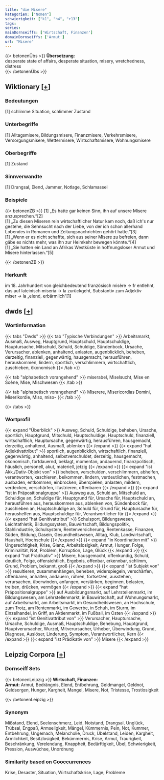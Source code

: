 ```yaml
---
title: "die Misere"
kategorien: ["Nomen"]
schwierigkeit: ["k1", "h4", "r13"]
tags:
series:
mainDornseiffs: ['Wirtschaft, Finanzen']
domainDornseiffs: ['Armut']
url: "Misere"
---
```


{{< betonenÜbs >}}
**Übersetzung:**  
desperate state of affairs, desperate situation, misery, wretchedness, distress  
{{< /betonenÜbs >}}

## Wiktionary [[+](https://de.wiktionary.org/wiki/Misere)]

### Bedeutungen
[1] schlimme Situation, schlimmer Zustand  

### Unterbegriffe
[1] Alltagsmisere, Bildungsmisere, Finanzmisere, Verkehrsmisere, Versorgungsmisere, Wettermisere, Wirtschaftsmisere, Wohnungsmisere  

### Oberbegriffe
[1] Zustand  

### Sinnverwandte
[1] Drangsal, Elend, Jammer, Notlage, Schlamassel  

### Beispiele
{{< betonenZB >}}
[1] „Es hatte gar keinen Sinn, ihn auf unsere Misere anzusprechen.“[2]  
[1] „Zu diesen Miseren rein wirtschaftlicher Natur kam noch, daß ich's nur gestehe, die Sehnsucht nach der Liebe, von der ich schon allerhand Lobendes in Romanen und Zeitungsnachrichten gehört hatte.“[3]  
[1] „Wenn er es nicht schaffte, sich aus seiner Misere zu befreien, dann gäbe es nichts mehr, was ihn zur Heimkehr bewegen könnte.“[4]  
[1] „Sie hatten ein Land an Afrikas Westküste in hoffnungsloser Armut und Misere hinterlassen.“[5]  

{{< /betonenZB >}}
### Herkunft
im 18. Jahrhundert von gleichbedeutend französisch misère → fr entlehnt, das auf lateinisch miseria → la zurückgeht, Substantiv zum Adjektiv miser → la „elend, erbärmlich“[1]  



## dwds [[+](https://www.dwds.de/wb/Misere)]

### Wortinformation
{{< tabs "Dwds" >}}
{{< tab "Typische Verbindungen" >}}
Arbeitsmarkt, Ausmaß, Ausweg, Hauptgrund, Hauptschuld, Hauptschuldige, Hauptursache, Mitschuld, Schuld, Schuldige, Sündenbock, Ursache, Verursacher, ablenken, anhaltend, anlasten, augenblicklich, beheben, derzeitig, finanziell, gegenwärtig, hausgemacht, herausführen, herauskommen, lindern, sportlich, verschlimmern, wirtschaftlich, zuschieben, ökonomisch
{{< /tab >}}

{{< tab "alphabetisch vorangehend" >}}
miserabel, Miselsucht, Mise en Scène, Mise, Mischwesen
{{< /tab >}}

{{< tab "alphabetisch vorangehend" >}}
Miserere, Misericordias Domini, Miserikordie, Miso, miso-
{{< /tab >}}

{{< /tabs >}}

### Wortprofil
{{< expand "Überblick" >}} Ausweg, Schuld, Schuldige, beheben, Ursache, sportlich, Hauptgrund, Mitschuld, Hauptschuldige, Hauptschuld, finanziell, wirtschaftlich, Hauptursache, gegenwärtig, herausführen, hausgemacht, derzeitig, anhaltend, Ausmaß, ablenken {{< /expand >}}
{{< expand "hat Adjektivattribut" >}} sportlich, augenblicklich, wirtschaftlich, finanziell, gegenwärtig, anhaltend, selbstverschuldet, derzeitig, hausgemacht, ökonomisch, fortdauernd, beklagt, momentan, andauernd, finanzpolitisch, häuslich, personell, akut, materiell, jetzig {{< /expand >}}
{{< expand "ist Akk./Dativ-Objekt von" >}} beheben, verschulden, verschlimmern, abhelfen, verantworten, kaschieren, beikommen, lindern, verdeutlichen, festmachen, ausbaden, entkommen, einbrocken, überspielen, anlasten, mildern, verdecken, verschärfen, illustrieren, offenbaren {{< /expand >}}
{{< expand "ist in Präpositionalgruppe" >}} Ausweg aus, Schuld an, Mitschuld an, Schuldige an, Schuldige für, Hauptgrund für, Ursache für, Hauptschuld an, herausführen aus, herauskommen aus, ablenken von, Sündenbock für, zuschieben an, Hauptschuldige an, Schuld für, Grund für, Hauptursache für, heraushelfen aus, Hauptschuldige für, Verantwortlicher für {{< /expand >}}
{{< expand "hat Genitivattribut" >}} Schulsport, Bildungswesen, Leichtathletik, Bildungssystem, Bauwirtschaft, Bildungspolitik, Stahlindustrie, Schulsystem, Rentenversicherung, Rentenkasse, Finanzen, Süden, Bildung, Dasein, Gesundheitswesen, Alltag, Klub, Landwirtschaft, Haushalt, Hochschule {{< /expand >}}
{{< expand "in Koordination mit" >}} Ungerechtigkeit, Krise, Glanz, Arbeitslosigkeit, Armut, Hunger, Folge, Kriminalität, Not, Problem, Korruption, Lage, Glück {{< /expand >}}
{{< expand "hat Prädikativ" >}} Misere, hausgemacht, offenkundig, Schuld, deutlich, Folge, offensichtlich, Ergebnis, offenbar, erkennbar, schlimm, Grund, Problem, bekannt, groß {{< /expand >}}
{{< expand "ist Subjekt von" >}} resultieren, zusammenhängen, beheben, widerspiegeln, verschärfen, offenbaren, anhalten, andauern, rühren, fortsetzen, ausstehen, verursachen, überwinden, anfangen, verstärken, beginnen, belasten, treiben, drücken, vermögen {{< /expand >}}
{{< expand "hat Präpositionalgruppe" >}} auf Ausbildungsmarkt, auf Lehrstellenmarkt, im Bildungswesen, am Lehrstellenmarkt, in Bauwirtschaft, auf Wohnungsmarkt, auf Arbeitsmarkt, am Arbeitsmarkt, im Gesundheitswesen, an Hochschule, zum Trotz, am Rentenmarkt, im Gewerbe, in Schuh, im Sturm, im Einzelhandel, in Griff, an Aktienmarkt, im Fußball, im Osten {{< /expand >}}
{{< expand "ist Genitivattribut von" >}} Verursacher, Hauptursache, Ursache, Schuldige, Ausmaß, Hauptschuldige, Behebung, Hauptgrund, Hauptverursacher, Wurzel, Mitverursacher, Urheber, Überwindung, Grund, Diagnose, Auslöser, Linderung, Symptom, Verantwortlicher, Kern {{< /expand >}}
{{< expand "ist Prädikativ von" >}} Misere {{< /expand >}}

## Leipzig Corpora [[+](https://corpora.uni-leipzig.de/en/res?word=Misere&corpusId=deu_newscrawl-public_2018)]

### Dornseiff Sets
{{< betonenLeipzig >}}
**Wirtschaft, Finanzen:**  
**Armut:** Armut, Bedrängnis, Elend, Entbehrung, Geldmangel, Geldnot, Geldsorgen, Hunger, Kargheit, Mangel, Misere, Not, Tristesse, Trostlosigkeit  

{{< /betonenLeipzig >}}

### Synonym
Mißstand, Elend, Seelenschmerz, Leid, Notstand, Drangsal, Unglück, Trübsal, Engpaß, Armseligkeit, Mängel, Kümmernis, Pein, Not, Kummer, Entbehrung, Ungemach, Melancholie, Druck, Übelstand, Leiden, Kargheit, Ärmlichkeit, Besitzlosigkeit, Bekümmernis, Krise, Armut, Traurigkeit, Beschränkung, Verelendung, Knappheit, Bedürftigkeit, Übel, Schwierigkeit, Pression, Auswüchse, Unordnung


### Similarity based on Cooccurrences
Krise, Desaster, Situation, Wirtschaftskrise, Lage, Probleme

